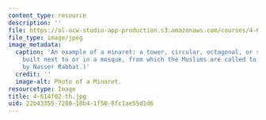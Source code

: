 ```yaml
---
content_type: resource
description: ''
file: https://ol-ocw-studio-app-production.s3.amazonaws.com/courses/4-614-religious-architecture-and-islamic-cultures-fall-2002/22b43355728018b41f508fc1ae55d1d6_4-614f02-th.jpg
file_type: image/jpeg
image_metadata:
  caption: 'An example of a minaret: a tower, circular, octagonal, or square in section,
    built next to or in a mosque, from which the Muslims are called to prayer. (Image
    by Nasser Rabbat.)'
  credit: ''
  image-alt: Photo of a Minaret.
resourcetype: Image
title: 4-614f02-th.jpg
uid: 22b43355-7280-18b4-1f50-8fc1ae55d1d6
---
```

